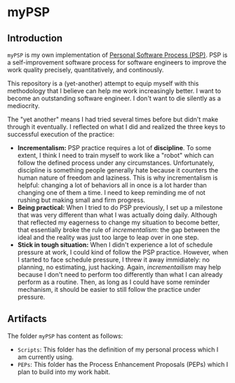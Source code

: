 # myPSP

## Introduction

`myPSP` is my own implementation of [Personal Software Process (PSP)](https://en.wikipedia.org/wiki/Personal_software_process). PSP is a self-improvement software process for software engineers to improve the work quality precisely, quantitatively, and continously.

This repository is a (yet-another) attempt to equip myself with this methodology that I believe can help me work increasingly better. I want to become an outstanding software engineer. I don't want to die silently as a mediocrity.

The "yet another" means I had tried several times before but didn't make through it eventually. I reflected on what I did and realized the three keys to successful execution of the practice:

- **Incrementalism:** PSP practice requires a lot of **discipline**. To some extent, I think I need to train myself to work like a "robot" which can follow the defined process under any circumstances. Unfortunately, discipline is something people generally hate because it counters the human nature of freedom and laziness. This is why incrementalism is helpful: changing a lot of behaviors all in once is a lot harder than changing one of them a time. I need to keep reminding me of not rushing but making small and firm progress.
- **Being practical:** When I tried to do PSP previously, I set up a milestone that was very different than what I was actually doing daily. Although that reflected my eagerness to change my situation to become better, that essentially broke the rule of _incrementalism_: the gap between the ideal and the reality was just too large to leap over in one step.
- **Stick in tough situation:** When I didn't experience a lot of schedule pressure at work, I could kind of follow the PSP practice. However, when I started to face schedule pressure, I threw it away immidiately: no planning, no estimating, just hacking. Again, _incrementailism_ may help because I don't need to perform too differently than what I can already perform as a routine. Then, as long as I could have some reminder mechanism, it should be easier to still follow the practice under pressure.

## Artifacts

The folder `myPSP` has content as follows:

- `Scripts`: This folder has the definition of my personal process which I am currently using.
- `PEPs`: This folder has the Process Enhancement Proposals (PEPs) which I plan to build into my work habit.
